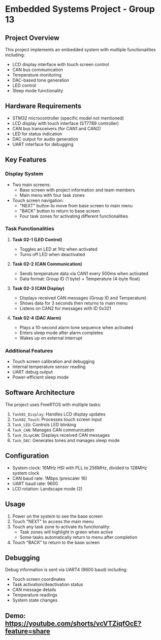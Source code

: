 # Embedded Systems Project - Group 13

## Project Overview
This project implements an embedded system with multiple functionalities including:
- LCD display interface with touch screen control
- CAN bus communication
- Temperature monitoring
- DAC-based tone generation
- LED control
- Sleep mode functionality

## Hardware Requirements
- STM32 microcontroller (specific model not mentioned)
- LCD display with touch interface (ST7789 controller)
- CAN bus transceivers (for CAN1 and CAN2)
- LED for status indication
- DAC output for audio generation
- UART interface for debugging

## Key Features

### Display System
- Two main screens:
  - Base screen with project information and team members
  - Main menu with four task zones
- Touch screen navigation:
  - "NEXT" button to move from base screen to main menu
  - "BACK" button to return to base screen
  - Four task zones for activating different functionalities

### Task Functionalities
1. **Task 02-1 (LED Control)**
   - Toggles an LED at 1Hz when activated
   - Turns off LED when deactivated

2. **Task 02-2 (CAN Communication)**
   - Sends temperature data via CAN1 every 500ms when activated
   - Data format: Group ID (1 byte) + Temperature (4-byte float)

3. **Task 02-3 (CAN Display)**
   - Displays received CAN messages (Group ID and Temperature)
   - Shows data for 3 seconds then returns to main menu
   - Listens on CAN2 for messages with ID 0x321

4. **Task 02-4 (DAC Alarm)**
   - Plays a 10-second alarm tone sequence when activated
   - Enters sleep mode after alarm completes
   - Wakes up on external interrupt

### Additional Features
- Touch screen calibration and debugging
- Internal temperature sensor reading
- UART debug output
- Power-efficient sleep mode

## Software Architecture
The project uses FreeRTOS with multiple tasks:
1. `Task01_Display`: Handles LCD display updates
2. `Task02_Touch`: Processes touch screen input
3. `Task_LED`: Controls LED blinking
4. `Task_CAN`: Manages CAN communication
5. `Task_DispCAN`: Displays received CAN messages
6. `Task_DAC`: Generates tones and manages sleep mode

## Configuration
- System clock: 16MHz HSI with PLL to 256MHz, divided to 128MHz system clock
- CAN baud rate: 1Mbps (prescaler 16)
- UART baud rate: 9600
- LCD rotation: Landscape mode (2)

## Usage
1. Power on the system to see the base screen
2. Touch "NEXT" to access the main menu
3. Touch any task zone to activate its functionality:
   - Task zones will highlight in green when active
   - Some tasks automatically return to menu after completion
4. Touch "BACK" to return to the base screen

## Debugging
Debug information is sent via UART4 (9600 baud) including:
- Touch screen coordinates
- Task activation/deactivation status
- CAN message details
- Temperature readings
- System state changes
## Demo: https://youtube.com/shorts/vcVTZiqfOcE?feature=share
